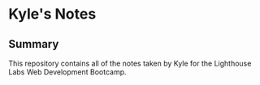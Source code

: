 # Kyle's Notes

## Summary

This repository contains all of the notes taken by Kyle for the Lighthouse Labs Web Development Bootcamp.
